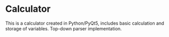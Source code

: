 # Calculator
This is a calculator created in Python/PyQt5, includes basic calculation and storage of variables. Top-down parser implementation.
